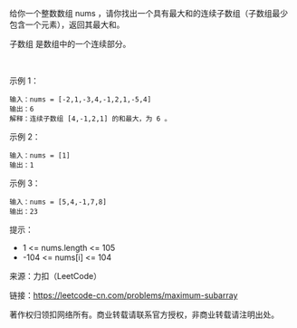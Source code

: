 给你一个整数数组 nums ，请你找出一个具有最大和的连续子数组（子数组最少包含一个元素），返回其最大和。

子数组 是数组中的一个连续部分。

 

示例 1：
```
输入：nums = [-2,1,-3,4,-1,2,1,-5,4]
输出：6
解释：连续子数组 [4,-1,2,1] 的和最大，为 6 。
```

示例 2：
```
输入：nums = [1]
输出：1

```

示例 3：

```
输入：nums = [5,4,-1,7,8]
输出：23
```

提示：

- 1 <= nums.length <= 105
- -104 <= nums[i] <= 104


来源：力扣（LeetCode）

链接：https://leetcode-cn.com/problems/maximum-subarray

著作权归领扣网络所有。商业转载请联系官方授权，非商业转载请注明出处。